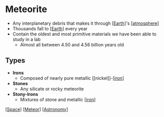 # Meteorite

- Any interplanetary debris that makes it through [[Earth]]'s [[atmosphere]]
- Thousands fall to [[Earth]] every year
- Contain the oldest and most primitive materials we have been able to study in a lab
  - Almost all between 4.50 and 4.56 billion years old

## Types

- **Irons**
  - Composed of nearly pure metallic [[nickel]]-[[iron]]
- **Stones**
  - Any silicate or rocky meteorite
- **Stony-Irons**
  - Mixtures of stone and metallic [[iron]]


[[Space]] [[Meteor]] [[Astronomy]]

[//begin]: # "Autogenerated link references for markdown compatibility"
[Earth]: earth "Earth 🜨"
[atmosphere]: atmosphere "Atmosphere"
[iron]: iron "Iron"
[Space]: space "Space"
[Meteor]: meteor "Meteor"
[Astronomy]: astronomy "Astronomy"
[//end]: # "Autogenerated link references"